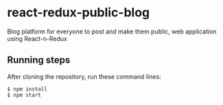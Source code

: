 # react-redux-public-blog
Blog platform for everyone to post and make them public, web application using React-n-Redux

## Running steps

After cloning the repository, run these command lines:

    $ npm install
    $ npm start